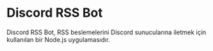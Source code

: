 # Discord RSS Bot

Discord RSS Bot, RSS beslemelerini Discord sunucularına iletmek için kullanılan bir Node.js uygulamasıdır.
